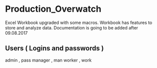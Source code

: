# Production_Overwatch
Excel Workbook upgraded with some macros. Workbook has features to store and analyze data.
Documentation is going to be added after 09.08.2017

## Users ( Logins and passwords )
admin , pass
manager , man
worker , work
